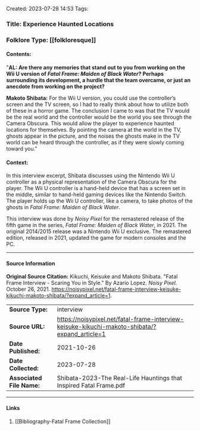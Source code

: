Created: 2023-07-28 14:53
Tags: 

### Title:  Experience Haunted Locations
### Folklore Type:  [[folkloresque]]

#### Contents:
"**AL: Are there any memories that stand out to you from working on the Wii U version of _Fatal Frame: Maiden of Black Water_? Perhaps surrounding its development, a hurdle that the team overcame, or just an anecdote from working on the project?**

**Makoto Shibata:** For the Wii U version, you could use the controller’s screen and the TV screen, so I had to really think about how to utilize both of these in a horror game. The conclusion I came to was that the TV would be the real world and the controller would be the world you see through the Camera Obscura. This would allow the player to experience haunted locations for themselves. By pointing the camera at the world in the TV, ghosts appear in the picture, and the noises the ghosts make in the TV world can be heard through the controller, as if they were slowly coming toward you."

#### Context:
In this interview excerpt, Shibata discusses using the Nintendo Wii U controller as a physical representation of the Camera Obscura for the player.  The Wii U controller is a hand-held device that has a screen set in the middle, similar to hand-held gaming devices like the Nintendo Switch.  The player holds up the Wii U controller, like a camera, to take photos of the ghosts in _Fatal Frame: Maiden of Black Water_.

This interview was done by _Noisy Pixel_ for the remastered release of the fifth game in the series, _Fatal Frame: Maiden of Black Water_, in 2021.  The original 2014/2015 release was a Nintendo Wii U exclusive.  The remastered edition, released in 2021, updated the game for modern consoles and the PC.

----
#### Source Information
**Original Source Citation:**
	Kikuchi, Keisuke and Makoto Shibata. "Fatal Frame Interview - Scaring You in Style." By Azario Lopez. _Noisy Pixel_. October 26, 2021.  https://noisypixel.net/fatal-frame-interview-keisuke-kikuchi-makoto-shibata/?expand_article=1.

| | |
| --- | --- |
|**Source Type:** | interview |
|**Source URL:** | https://noisypixel.net/fatal-frame-interview-keisuke-kikuchi-makoto-shibata/?expand_article=1 |
| **Date Published:** | 2021-10-26 |
| **Date Collected:** | 2023-07-28 |
|**Associated File Name:** | Shibata-2023-The Real-Life Hauntings that Inspired Fatal Frame.pdf |

---
#### Links
1. [[Bibliography-Fatal Frame Collection]]
